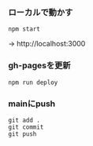 ### ローカルで動かす
```
npm start
```
-> http://localhost:3000

### gh-pagesを更新
```
npm run deploy
```

### mainにpush
```
git add .
git commit
git push
```